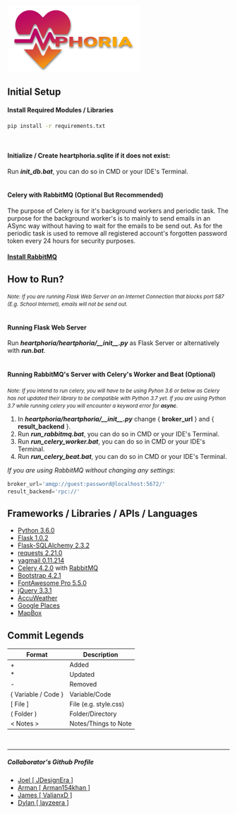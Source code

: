 <img src="heartphoria/static/images/logo/heartphoria_colored.png" />

Initial Setup
------
#### Install Required Modules / Libraries
```cmd
pip install -r requirements.txt
```
<br>

#### Initialize / Create heartphoria.sqlite if it does not exist:
Run ***init_db.bat***, you can do so in CMD or your IDE's Terminal.
<br><br>

#### Celery with RabbitMQ (Optional But Recommended)
The purpose of Celery is for it's background workers and periodic task.
The purpose for the background worker's is to mainly to send emails in an ASync way without having to
wait for the emails to be send out.
As for the periodic task is used to remove all registered account's forgotten password token every 24 hours for security purposes.
#### <a href="https://www.rabbitmq.com/download.html">Install RabbitMQ</a>


How to Run?
------
<small>*Note: If you are running Flask Web Server on an Internet Connection that blocks port 587 (E.g. School Internet), emails will not be send out.*</small>
<br><br>

#### Running Flask Web Server
Run ***heartphoria/heartphoria/\_\_init\_\_.py*** as Flask Server or alternatively with ***run.bat***.
<br><br>

#### Running RabbitMQ's Server with Celery's Worker and Beat (Optional)
<small>*Note: If you intend to run celery, you will have to be using Pyhon 3.6 or below
as Celery has not updated their library to be compatible with Python 3.7 yet.
If you are using Python 3.7 while running celery you will encounter a keyword error for **async***.</small>

1. In ***heartphoria/heartphoria/\_\_init\_\_.py*** change { **broker_url** } and { **result_backend** }.
2. Run ***run_rabbitmq.bat***, you can do so in CMD or your IDE's Terminal.
3. Run ***run_celery_worker.bat***, you can do so in CMD or your IDE's Terminal.
4. Run ***run_celery_beat.bat***, you can do so in CMD or your IDE's Terminal.

*If you are using RabbitMQ without changing any settings*:
```python
broker_url='amqp://guest:password@localhost:5672/'
result_backend='rpc://'
```


Frameworks / Libraries / APIs / Languages
------
* [Python 3.6.0](https://www.python.org/)
* [Flask 1.0.2](http://flask.pocoo.org/)
* [Flask-SQLAlchemy 2.3.2](http://flask-sqlalchemy.pocoo.org)
* [requests 2.21.0](https://github.com/requests/requests/)
* [yagmail 0.11.214](https://github.com/kootenpv/yagmail)
* [Celery 4.2.0](http://docs.celeryproject.org/en/latest/index.html) with [RabbitMQ](https://www.rabbitmq.com/)
* [Bootstrap 4.2.1](https://getbootstrap.com/)
* [FontAwesome Pro 5.5.0](https://fontawesome.com/)
* [jQuery 3.3.1](https://code.jquery.com/)
* [AccuWeather](https://developer.accuweather.com)
* [Google Places](https://cloud.google.com/maps-platform/places/)
* [MapBox](https://www.mapbox.com/)


Commit Legends
------
| Format | Description |
|--------|-------------|
| + | Added |
| * | Updated |
| - | Removed |
| { Variable / Code } | Variable/Code
| \[ File ] | File (e.g. style.css) |
| ( Folder ) | Folder/Directory |
| < Notes > | Notes/Things to Note |
<br>

------
##### Collaborator's Github Profile
* [Joel [ JDesignEra ]](https://github.com/JDesignEra)
* [Arman [ Arman154khan ]](https://github.com/Arman154khan)
* [James [ ValianxD ]](https://github.com/ValianxD)
* [Dylan [ layzeera ]](https://github.com/layzeera)
